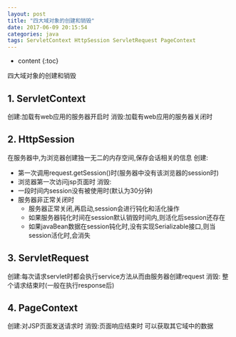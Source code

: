 ```yaml
---
layout: post
title: "四大域对象的创建和销毁"
date: 2017-06-09 20:15:54
categories: java
tags: ServletContext HttpSession ServletRequest PageContext
---
```


* content
{:toc}


四大域对象的创建和销毁



## 1. ServletContext
创建:加载有web应用的服务器开启时
消毁:加载有web应用的服务器关闭时

## 2. HttpSession
在服务器中,为浏览器创建独一无二的内存空间,保存会话相关的信息
创建:
  * 第一次调用request.getSession()时(服务器中没有该浏览器的session时)
  * 浏览器第一次访问jsp页面时
消毁: 
  * 一段时间内session没有被使用时(默认为30分钟)
  * 服务器非正常关闭时
  	- 服务器正常关闭,再启动,session会进行钝化和活化操作
  	- 如果服务器钝化时间在session默认销毁时间内,则活化后session还存在
  	- 如果javaBean数据在session钝化时,没有实现Serializable接口,则当session活化时,会消失

## 3. ServletRequest
创建:每次请求servlet时都会执行service方法从而由服务器创建request
消毁: 整个请求结束时(一般在执行response后) 
	  
## 4. PageContext
创建:对JSP页面发送请求时
消毁:页面响应结束时
可以获取其它域中的数据